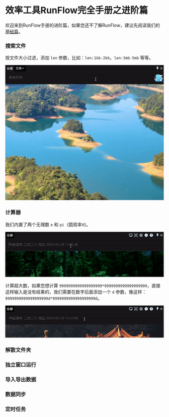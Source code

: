 # 效率工具RunFlow完全手册之进阶篇

欢迎来到RunFlow手册的进阶篇，如果您还不了解RunFlow，建议先阅读我们的[基础篇](runflow_basic_point.md)。

### 搜索文件

按文件大小过滤，添加 `len` 参数，比如：`len:1kb-2kb`，`len:3mb-5mb` 等等。

![find_file](../images/find_file_with_size_filter_zhcn.gif)

### 计算器

我们内置了两个无理数 `e` 和 `pi`（圆周率π)。 

![pi_and_e](../images/pi_and_e_zhcn.gif)

计算超大数，如果您想计算 `9999999999999999999*9999999999999999999`，直接这样输入是没有结果的，我们需要在数字后面添加一个 `d` 参数，像这样：`9999999999999999999d*9999999999999999999d`。

![calc_big_number](../images/calc_big_number_zhcn.gif)

### 解散文件夹

### 独立窗口运行

### 导入导出数据

### 数据同步

### 定时任务